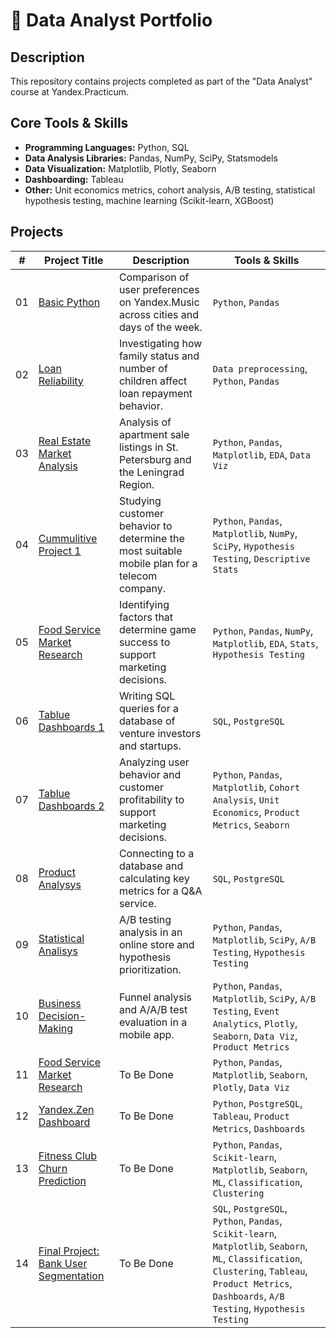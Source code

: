 # 🧠 Data Analyst Portfolio

## Description

This repository contains projects completed as part of the "Data Analyst" course at Yandex.Practicum.

## Core Tools & Skills

- **Programming Languages:** Python, SQL  
- **Data Analysis Libraries:** Pandas, NumPy, SciPy, Statsmodels  
- **Data Visualization:** Matplotlib, Plotly, Seaborn  
- **Dashboarding:** Tableau  
- **Other:** Unit economics metrics, cohort analysis, A/B testing, statistical hypothesis testing, machine learning (Scikit-learn, XGBoost)

## Projects

| #  | Project Title                                                | Description                                                                                       | Tools & Skills                                              |
|----|--------------------------------------------------------------|---------------------------------------------------------------------------------------------------|-------------------------------------------------------------|
| 01  | [Basic Python](./01_Yandex_Music)         | Comparison of user preferences on Yandex.Music across cities and days of the week.               | `Python`, `Pandas`                                          |
| 02  | [Loan Reliability](./02_Loan_Reliability)              | Investigating how family status and number of children affect loan repayment behavior.           | `Data preprocessing`, `Python`, `Pandas`                    |
| 03  | [Real Estate Market Analysis](./03_Real_Estate_Market_Analysis)      | Analysis of apartment sale listings in St. Petersburg and the Leningrad Region.                  | `Python`, `Pandas`, `Matplotlib`, `EDA`, `Data Viz`         |
| 04  | [Cummulitive Project 1](./04_Cummulitive_Project_1)       | Studying customer behavior to determine the most suitable mobile plan for a telecom company.     | `Python`, `Pandas`, `Matplotlib`, `NumPy`, `SciPy`, `Hypothesis Testing`, `Descriptive Stats` |
| 05  | [Food Service Market Research](./05_Food_Service_Market_Research)               | Identifying factors that determine game success to support marketing decisions.                  | `Python`, `Pandas`, `NumPy`, `Matplotlib`, `EDA`, `Stats`, `Hypothesis Testing` |
| 06  | [Tablue Dashboards 1](./06_Tablue_Dashboards_1)                          | Writing SQL queries for a database of venture investors and startups.                            | `SQL`, `PostgreSQL`                                         |
| 07  | [Tablue Dashboards 2](./07_Tablue_Dashboards_2)   | Analyzing user behavior and customer profitability to support marketing decisions.               | `Python`, `Pandas`, `Matplotlib`, `Cohort Analysis`, `Unit Economics`, `Product Metrics`, `Seaborn` |
| 08  | [Product Analysys](./08_Product_Analysis)                    | Connecting to a database and calculating key metrics for a Q&A service.                          | `SQL`, `PostgreSQL`                                         |
| 09  | [Statistical Analisys](./09_Statistical_Analysis) | A/B testing analysis in an online store and hypothesis prioritization.                           | `Python`, `Pandas`, `Matplotlib`, `SciPy`, `A/B Testing`, `Hypothesis Testing` |
| 10 | [Business Decision-Making](./10_Business_Decision_Making)| Funnel analysis and A/A/B test evaluation in a mobile app.                                       | `Python`, `Pandas`, `Matplotlib`, `SciPy`, `A/B Testing`, `Event Analytics`, `Plotly`, `Seaborn`, `Data Viz`, `Product Metrics` |
| 11 | [Food Service Market Research](./project_11_food_service_market) | To Be Done                            | `Python`, `Pandas`, `Matplotlib`, `Seaborn`, `Plotly`, `Data Viz` |
| 12 | [Yandex.Zen Dashboard](./project_12_yandex_zen_dashboard)   | To Be Done                                 | `Python`, `PostgreSQL`, `Tableau`, `Product Metrics`, `Dashboards` |
| 13 | [Fitness Club Churn Prediction](./project_13_gym_churn)     | To Be Done              | `Python`, `Pandas`, `Scikit-learn`, `Matplotlib`, `Seaborn`, `ML`, `Classification`, `Clustering` |
| 14 | [Final Project: Bank User Segmentation](./project_14_bank_segmentation) | To Be Done  | `SQL`, `PostgreSQL`, `Python`, `Pandas`, `Scikit-learn`, `Matplotlib`, `Seaborn`, `ML`, `Classification`, `Clustering`, `Tableau`, `Product Metrics`, `Dashboards`, `A/B Testing`, `Hypothesis Testing` |
